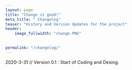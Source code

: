```yaml
---
layout: page
title: "Change is good!"
meta_title: " Changelog"
teaser: "History and Version Updates for the project"
header:
    image_fullwidth: "change.PNG"
    
    
permalink: "/changelog/"
---
```


2020-3-31 // Version 0.1
:   Start of Coding and Desing.



 
